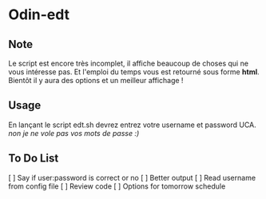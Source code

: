 # Odin-edt

## Note

Le script est encore très incomplet, il affiche beaucoup de choses qui ne vous intéresse pas.
Et l'emploi du temps vous est retourné sous forme __html__.
Bientôt il y aura des options et un meilleur affichage !

## Usage

En lançant le script edt.sh devrez entrez votre username et password UCA.
_non je ne vole pas vos mots de passe :)_

## To Do List

[ ] Say if user:password is correct or no
[ ] Better output
[ ] Read username from config file
[ ] Review code
[ ] Options for tomorrow schedule
